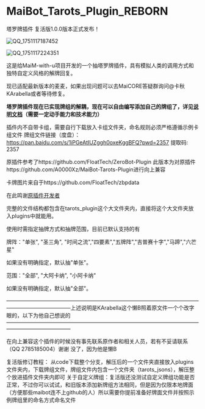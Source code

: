 # MaiBot_Tarots_Plugin_REBORN
塔罗牌插件 复活版1.0.0版本正式发布！

![QQ_1751117187452](https://github.com/user-attachments/assets/3eb9b721-aa41-4edb-86bf-fe9cf84fdcb9)

![QQ_1751117224351](https://github.com/user-attachments/assets/7b13be4b-4b66-48e1-9c0b-d07ff65dc7ea)

这是给MaiM-with-u项目开发的一个抽塔罗牌插件，具有模拟人类的调用方式和独特自定义风格的解牌回复。

现已适配最新版本的麦麦，如果出现问题可以去MaiCORE答疑群询问@卡秋KArabella或者等待修复。

**塔罗牌插件现在已实现牌组的解耦，现在可以自由编写添加自己的牌组了，详见[说明文档](https://github.com/A0000Xz/MaiBot-Tarots-Plugin/blob/main/help.md)（需要一定动手能力和技术能力）**

插件内不自带卡组，需要自行下载放入卡组文件夹，命名规则必须严格遵循示例卡组文件
牌组文件链接（度盘）：https://pan.baidu.com/s/1iPGeAtIUZggh0oxeKggBFQ?pwd=2357 提取码: 2357

原插件参考了https://github.com/FloatTech/ZeroBot-Plugin
此版本为对原插件https://github.com/A0000Xz/MaiBot-Tarots-Plugin进行向上兼容

卡牌图片来自于https://github.com/FloatTech/zbpdata

在此鸣谢[原插件开发者](https://github.com/A0000Xz/MaiBot-Tarots-Plugin)

完整的文件结构都包含在tarots_plugin这个大文件夹内，直接将这个大文件夹放入plugins中就能用。

使用时需指定抽牌方式和抽牌范围，目前已默认支持的有

牌阵："单张", "圣三角", "时间之流","四要素","五牌阵","吉普赛十字","马蹄","六芒星"

如果没有明确指定，默认抽"单张"。

范围："全部", "大阿卡纳", "小阿卡纳"

如果没有明确指定，默认抽"全部"。

————————————————————————————————————————————————上述说明是KArabella这个懒B照着原文件一个个改字眼的，以下为他自己想说的————————————————————————————————————————————————

在向上兼容这个插件的时候没有事先联系原作者和相关人员，若有不妥请联系（QQ 2785185004）谢谢
没了，因为他是懒B

复活版修订教程：
从code下载整个分支，解压后的一个文件夹直接放入plugins文件夹内，下载牌组文件，牌组文件内包含一个文件夹（tarots_jsons），解压整个放进插件文件夹内即可
关于自定义牌组：复活版还没测试自定义牌组功能是否正常，不过你可以试试，和旧版本添加新牌组方法相同，但是因为仅限本地牌面（方便那些maibot连不上github的人）所以需要你提前准备好牌面文件并按照示例牌组里的命名方式命名文件
